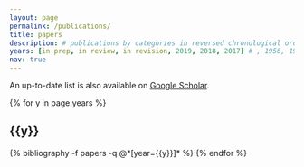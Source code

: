 ```yaml
---
layout: page
permalink: /publications/
title: papers
description: # publications by categories in reversed chronological order. generated by jekyll-scholar.
years: [in prep, in review, in revision, 2019, 2018, 2017] # , 1956, 1950, 1935, 1905
nav: true
---
```


<div class="publications">

<p>An up-to-date list is also available on <a href="https://scholar.google.com/citations?user=BkRV_TIAAAAJ&hl=en" target="_blank">Google Scholar</a>.</p>

{% for y in page.years %}
  <h2 class="year">{{y}}</h2>
  {% bibliography -f papers -q @*[year={{y}}]* %}
{% endfor %}

</div>
